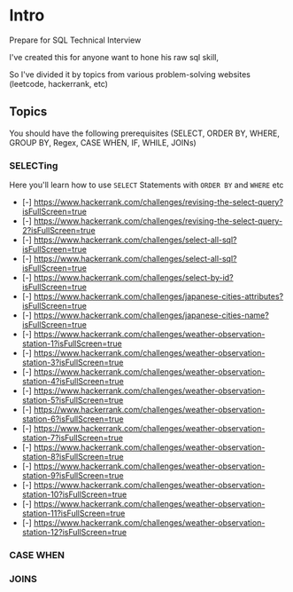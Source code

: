 # Intro

Prepare for SQL Technical Interview

I've created this for anyone want to hone his raw sql skill,

So I've divided it by topics from various problem-solving websites (leetcode, hackerrank, etc)

## Topics

You should have the following prerequisites
(SELECT, ORDER BY, WHERE, GROUP BY, Regex, CASE WHEN, IF, WHILE, JOINs)

### SELECTing

Here you'll learn how to use `SELECT` Statements with `ORDER BY` and `WHERE` etc

- [-] <https://www.hackerrank.com/challenges/revising-the-select-query?isFullScreen=true>
- [-] <https://www.hackerrank.com/challenges/revising-the-select-query-2?isFullScreen=true>
- [-] <https://www.hackerrank.com/challenges/select-all-sql?isFullScreen=true>
- [-] <https://www.hackerrank.com/challenges/select-all-sql?isFullScreen=true>
- [-] <https://www.hackerrank.com/challenges/select-by-id?isFullScreen=true>
- [-] <https://www.hackerrank.com/challenges/japanese-cities-attributes?isFullScreen=true>
- [-] <https://www.hackerrank.com/challenges/japanese-cities-name?isFullScreen=true>
- [-] <https://www.hackerrank.com/challenges/weather-observation-station-1?isFullScreen=true>
- [-] <https://www.hackerrank.com/challenges/weather-observation-station-3?isFullScreen=true>
- [-] <https://www.hackerrank.com/challenges/weather-observation-station-4?isFullScreen=true>
- [-] <https://www.hackerrank.com/challenges/weather-observation-station-5?isFullScreen=true>
- [-] <https://www.hackerrank.com/challenges/weather-observation-station-6?isFullScreen=true>
- [-] <https://www.hackerrank.com/challenges/weather-observation-station-7?isFullScreen=true>
- [-] <https://www.hackerrank.com/challenges/weather-observation-station-8?isFullScreen=true>
- [-] <https://www.hackerrank.com/challenges/weather-observation-station-9?isFullScreen=true>
- [-] <https://www.hackerrank.com/challenges/weather-observation-station-10?isFullScreen=true>
- [-] <https://www.hackerrank.com/challenges/weather-observation-station-11?isFullScreen=true>
- [-] <https://www.hackerrank.com/challenges/weather-observation-station-12?isFullScreen=true>

### CASE WHEN

### JOINS
